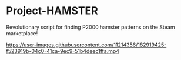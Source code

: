 # Project-HAMSTER
Revolutionary script for finding P2000 hamster patterns on the Steam marketplace!



https://user-images.githubusercontent.com/11214356/182919425-f523919b-04c0-41ca-9ec9-51b4deec1ffa.mp4

